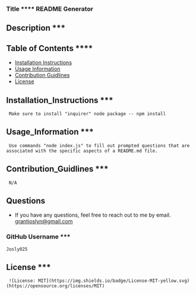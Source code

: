 ### Title **** README Generator 
## Description ***
     
## Table of Contents ****
* [Installation Instructions](##Installation_Instructions)
* [Usage Information](##Usage_Information)
* [Contribution Guidlines](##Contribution_Guidlines)
* [License](##License) 
## Installation_Instructions ***
     Make sure to install "inquirer" node package -- npm install 
## Usage_Information ***
     Use commands "node index.js" to fill out prompted questions that are associated with the specific aspects of a README.md file.
## Contribution_Guidlines ***
     N/A
## Questions 
* If you have any questions, feel free to reach out to me by email.
    grantjoslyn@gmail.com
### GitHub Username ***
    Josly025 
## License ***
     ![License: MIT](https://img.shields.io/badge/License-MIT-yellow.svg)(https://opensource.org/licenses/MIT)
